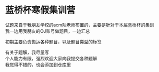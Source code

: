 # 蓝桥杯寒假集训营
试题来自于我朋友学校的acm队老师布置的，主要是针对于本届蓝桥杯的集训  
我一边用我朋友的OJ账号做题目，一边汇总  

初期主要负责搬运各种题目，以及题目类型的标签  

有关于题解，我尽量写  
个人能力有限，强烈欢迎大家向我提交各种题解  
我觉得不错的，也会添加到仓库里
